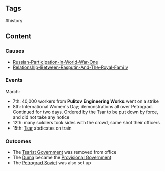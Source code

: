 ---
---

## Tags

#history

## Content

### Causes

- [Russian-Participation-In-World-War-One](Russian-Participation-In-World-War-One)
- [Relationship-Between-Rasputin-And-The-Royal-Family](Relationship-Between-Rasputin-And-The-Royal-Family)

### Events

March:
- 7th: 40,000 workers from **Pulitov Engineering Works** went on a strike
- 8th: International Women's Day; demonstrations all over Petrograd. Continued for two days. Ordered by the Tsar to be put down by force, and did not take any notice
- 12th: many soldiers took sides with the crowd, some shot their officers
- 15th: [Tsar](Tsar-Nicholas-II) abdicates on train

### Outcomes

- The [Tsarist Government](Russian-Government-In-1900s) was removed from office
- The [Duma](1905-Russian-Duma) became the [Provisional Government](Russian-Provisional-Government)
- The [Petrograd Soviet](Petrograd-Soviet) was also set up